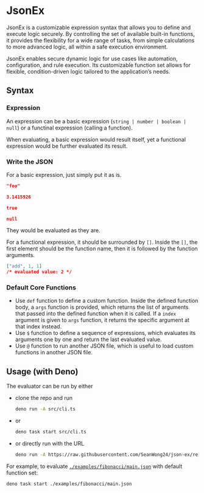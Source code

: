 # JsonEx

JsonEx is a customizable expression syntax that allows you to define and execute
logic securely. By controlling the set of available built-in functions, it
provides the flexibility for a wide range of tasks, from simple calculations to
more advanced logic, all within a safe execution environment.

JsonEx enables secure dynamic logic for use cases like automation,
configuration, and rule execution. Its customizable function set allows for
flexible, condition-driven logic tailored to the application’s needs.

## Syntax

### Expression

An expression can be a basic expression (`string | number | boolean | null`) or
a functinal expression (calling a function).

When evaluating, a basic expression would result itself, yet a functional
expression would be further evaluated its result.

### Write the JSON

For a basic expression, just simply put it as is.

```json
"foo"
```

```json
3.1415926
```

```json
true
```

```json
null
```

They would be evaluated as they are.

For a functional expression, it should be surrounded by `[]`. Inside the `[]`,
the first element should be the function name, then it is followed by the
function arguments.

```json
["add", 1, 1]
/* evaluated value: 2 */
```

### Default Core Functions

- Use `def` function to define a custom function. Inside the defined function
  body, a `args` function is provided, which returns the list of arguments that
  passed into the defined function when it is called. If a `index` argument is
  given to `args` function, it returns the specific argument at that index
  instead.
- Use `$` function to define a sequence of expressions, which evaluates its
  arguments one by one and return the last evaluated value.
- Use `@` function to run another JSON file, which is useful to load custom
  functions in another JSON file.

## Usage (with Deno)

The evaluator can be run by either

- clone the repo and run

  ```sh
  deno run -A src/cli.ts
  ```
- or

  ```sh
  deno task start src/cli.ts
  ```

- or directly run with the URL

  ```sh
  deno run -A https://raw.githubusercontent.com/SeanWong24/json-ex/refs/heads/main/src/cli.ts
  ```

For example, to evaluate
[`./examples/fibonacci/main.json`](./examples/fibonacci/main.json) with default
function set:

```sh
deno task start ./examples/fibonacci/main.json
```
